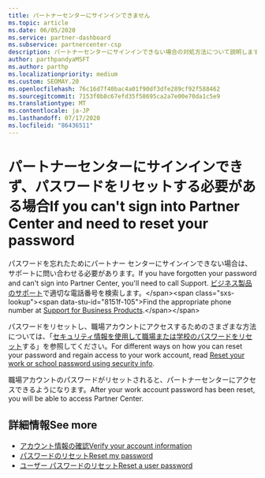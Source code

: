 ```yaml
---
title: パートナーセンターにサインインできません
ms.topic: article
ms.date: 06/05/2020
ms.service: partner-dashboard
ms.subservice: partnercenter-csp
description: パートナーセンターにサインインできない場合の対処方法について説明します。職場アカウントのパスワードまたは学校アカウントのパスワードを忘れた場合のリセットに関する情報が含まれています。
author: parthpandyaMSFT
ms.author: parthp
ms.localizationpriority: medium
ms.custom: SEOMAY.20
ms.openlocfilehash: 76c16d7f40bac4a01f90df3dfe289cf92f588462
ms.sourcegitcommit: 7153f0b8c67efd35f58695ca2a7e00e70da1c5e9
ms.translationtype: MT
ms.contentlocale: ja-JP
ms.lasthandoff: 07/17/2020
ms.locfileid: "86436511"
---
```

# <a name="if-you-cant-sign-into-partner-center-and-need-to-reset-your-password"></a><span data-ttu-id="8151f-103">パートナーセンターにサインインできず、パスワードをリセットする必要がある場合</span><span class="sxs-lookup"><span data-stu-id="8151f-103">If you can't sign into Partner Center and need to reset your password</span></span>

<span data-ttu-id="8151f-104">パスワードを忘れたためにパートナー センターにサインインできない場合は、サポートに問い合わせる必要があります。</span><span class="sxs-lookup"><span data-stu-id="8151f-104">If you have forgotten your password and can't sign into Partner Center, you'll need to call Support.</span></span> <span data-ttu-id="8151f-105">[ビジネス製品のサポート](https://docs.microsoft.com/microsoft-365/admin/contact-support-for-business-products?view=o365-worldwide&tabs=phone#ID0EAADAAA=Phone_support_)で適切な電話番号を検索します。</span><span class="sxs-lookup"><span data-stu-id="8151f-105">Find the appropriate phone number at [Support for Business Products](https://docs.microsoft.com/microsoft-365/admin/contact-support-for-business-products?view=o365-worldwide&tabs=phone#ID0EAADAAA=Phone_support_).</span></span> 

<span data-ttu-id="8151f-106">パスワードをリセットし、職場アカウントにアクセスするためのさまざまな方法については、「[セキュリティ情報を使用して職場または学校のパスワードをリセット](https://docs.microsoft.com/azure/active-directory/user-help/active-directory-passwords-update-your-own-password#how-to-change-your-password)する」を参照してください。</span><span class="sxs-lookup"><span data-stu-id="8151f-106">For different ways on how you can reset your password and regain access to your work account, read [Reset your work or school password using security info](https://docs.microsoft.com/azure/active-directory/user-help/active-directory-passwords-update-your-own-password#how-to-change-your-password).</span></span>

<span data-ttu-id="8151f-107">職場アカウントのパスワードがリセットされると、パートナーセンターにアクセスできるようになります。</span><span class="sxs-lookup"><span data-stu-id="8151f-107">After your work account password has been reset, you will be able to access Partner Center.</span></span> 

## <a name="see-more"></a><span data-ttu-id="8151f-108">詳細情報</span><span class="sxs-lookup"><span data-stu-id="8151f-108">See more</span></span>

- [<span data-ttu-id="8151f-109">アカウント情報の確認</span><span class="sxs-lookup"><span data-stu-id="8151f-109">Verify your account information</span></span>](verification-responses.md)
- [<span data-ttu-id="8151f-110">パスワードのリセット</span><span class="sxs-lookup"><span data-stu-id="8151f-110">Reset my password</span></span>](reset-my-pasword.md)
- [<span data-ttu-id="8151f-111">ユーザー パスワードのリセット</span><span class="sxs-lookup"><span data-stu-id="8151f-111">Reset a user password</span></span>](reset-a-user-password.md)

